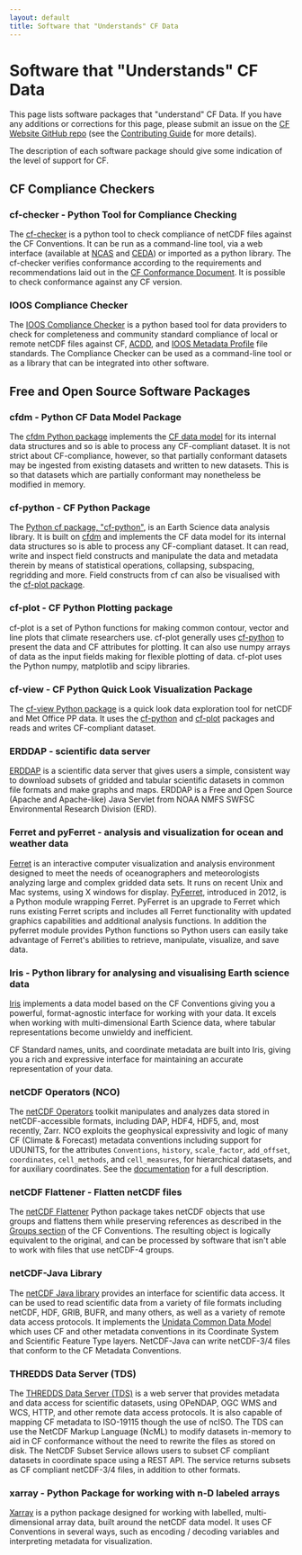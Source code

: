 ```yaml
---
layout: default
title: Software that "Understands" CF Data
---
```


# Software that "Understands" CF Data

This page lists software packages that "understand" CF Data.
If you have any additions or corrections for this page, please submit an issue on the [CF Website GitHub repo][website-repo] (see the [Contributing Guide][website-contrib] for more details).

The description of each software package should give some indication of the level of support for CF.

[website-repo]: https://github.com/cf-convention/cf-convention.github.io
[website-contrib]: https://github.com/cf-convention/cf-convention.github.io/blob/master/CONTRIBUTING.md

## CF Compliance Checkers

### cf-checker - Python Tool for Compliance Checking

The [cf-checker](https://github.com/cedadev/cf-checker) is a python tool to check compliance of netCDF files against the CF Conventions.
It can be run as a command-line tool, via a web interface (available at [NCAS](https://github.com/cedadev/cf-checker) and [CEDA](http://wps-web1.ceda.ac.uk/submit/form?proc_id=CFChecker)) or imported as a python library.
The cf-checker verifies conformance according to the requirements and recommendations laid out in the [CF Conformance Document](https://cfconventions.org/cf-conventions/conformance.html).
It is possible to check conformance against any CF version.

### IOOS Compliance Checker

The [IOOS Compliance Checker](https://github.com/ioos/compliance-checker) is a python based tool for data providers to check for completeness and community standard compliance of local or remote netCDF files against CF, [ACDD](http://wiki.esipfed.org/index.php/Attribute_Convention_for_Data_Discovery_1-3), and [IOOS Metadata Profile](https://ioos.github.io/ioos-metadata) file standards.
The Compliance Checker can be used as a command-line tool or as a library that can be integrated into other software.

<!-- The Compliance Checker also includes a [web-based version](https://data.ioos.us/compliance/index.html) that enables a broader audience and improve accessibility for the checker.
With the web version, providers can simply provide a link or upload their datasets and get the full suite of capabilities that Compliance Checker offers. -->

## Free and Open Source Software Packages

### cfdm - Python CF Data Model Package

The [cfdm Python package](https://ncas-cms.github.io/cfdm) implements the [CF data model](https://doi.org/10.5194/gmd-10-4619-2017) for its internal data structures and so is able to process any CF-compliant dataset.
It is not strict about CF-compliance, however, so that partially conformant datasets may be ingested from existing datasets and written to new datasets.
This is so that datasets which are partially conformant may nonetheless be modified in memory.

### cf-python - CF Python Package

The [Python cf package, "cf-python"](https://ncas-cms.github.io/cf-python/), is an Earth Science data analysis library.
It is built on [cfdm](#cfdm---python-cf-data-model-package) and implements the CF data model for its internal data structures so is able to process any CF-compliant dataset.
It can read, write and inspect field constructs and manipulate the data and metadata therein by means of statistical operations, collapsing, subspacing, regridding and more.
Field constructs from cf can also be visualised with the [cf-plot package](#cf-plot---cf-python-plotting-package).

### cf-plot - CF Python Plotting package

cf-plot is a set of Python functions for making common contour, vector and line plots that climate researchers use.
cf-plot generally uses [cf-python](#cf-python---cf-python-package) to present the data and CF attributes for plotting.
It can also use numpy arrays of data as the input fields making for flexible plotting of data.
cf-plot uses the Python numpy, matplotlib and scipy libraries.

### cf-view - CF Python Quick Look Visualization Package
The [cf-view Python package](https://ajheaps.github.io/cf-view/) is a quick look data exploration tool for netCDF and Met Office PP data.
It uses the [cf-python](#cf-python---cf-python-package) and [cf-plot](#cf-python---cf-python-package) packages and reads and writes CF-compliant dataset.

### ERDDAP - scientific data server
[ERDDAP](https://github.com/BobSimons/erddap) is a scientific data server that gives users a simple, consistent way to download subsets of gridded and tabular scientific datasets in common file formats and make graphs and maps.
ERDDAP is a Free and Open Source (Apache and Apache-like) Java Servlet from NOAA NMFS SWFSC Environmental Research Division (ERD).

### Ferret and pyFerret - analysis and visualization for ocean and weather data
[Ferret](https://ferret.pmel.noaa.gov/Ferret/) is an interactive computer visualization and analysis environment designed to meet the needs of oceanographers and meteorologists analyzing large and complex gridded data sets.
It runs on recent Unix and Mac systems, using X windows for display.
[PyFerret](https://ferret.pmel.noaa.gov/Ferret/documentation/pyferret), introduced in 2012, is a Python module wrapping Ferret.
PyFerret is an upgrade to Ferret which runs existing Ferret scripts and includes all Ferret functionality with updated graphics capabilities and additional analysis functions.
In addition the pyferret module provides Python functions so Python users can easily take advantage of Ferret's abilities to retrieve, manipulate, visualize, and save data.

### Iris - Python library for analysing and visualising Earth science data

[Iris](https://scitools.org.uk/iris/docs/latest/) implements a data model based on the CF Conventions giving you a powerful, format-agnostic interface for working with your data.
It excels when working with multi-dimensional Earth Science data, where tabular representations become unwieldy and inefficient.

CF Standard names, units, and coordinate metadata are built into Iris, giving you a rich and expressive interface for maintaining an accurate representation of your data.

### netCDF Operators (NCO)
The [netCDF Operators](https://nco.sourceforge.net/) toolkit manipulates and analyzes data stored in netCDF-accessible formats, including DAP, HDF4, HDF5, and, most recently, Zarr.
NCO exploits the geophysical expressivity and logic of many CF (Climate & Forecast) metadata conventions including support for UDUNITS, for the attributes `Conventions`, `history`, `scale_factor`, `add_offset`, `coordinates`, `cell_methods`, and `cell_measures`, for hierarchical datasets, and for auxiliary coordinates.
See the [documentation](https://nco.sourceforge.net/nco.html) for a full description.

### netCDF Flattener - Flatten netCDF files

The [netCDF Flattener](https://gitlab.eumetsat.int/open-source/netcdf-flattener/) Python package takes netCDF objects that use groups and flattens them while preserving references as described in the [Groups section](http://cfconventions.org/Data/cf-conventions/cf-conventions-1.10/cf-conventions.html#groups) of the CF Conventions.
The resulting object is logically equivalent to the original, and can be processed by software that isn't able to work with files that use netCDF-4 groups.

### netCDF-Java Library

The [netCDF Java library](https://www.unidata.ucar.edu/software/netcdf-java/) provides an interface for scientific data access.
It can be used to read scientific data from a variety of file formats including netCDF, HDF, GRIB, BUFR, and many others, as well as a variety of remote data access protocols.
It implements the [Unidata Common Data Model](https://docs.unidata.ucar.edu/netcdf-java/current/userguide/common_data_model_overview.html) which uses CF and other metadata conventions in its Coordinate System and Scientific Feature Type layers.
NetCDF-Java can write netCDF-3/4 files that conform to the CF Metadata Conventions.

### THREDDS Data Server (TDS)

The [THREDDS Data Server (TDS)](https://www.unidata.ucar.edu/software/tds/) is a web server that provides metadata and data access for scientific datasets, using OPeNDAP, OGC WMS and WCS, HTTP, and other remote data access protocols.
It is also capable of mapping CF metadata to ISO-19115 though the use of ncISO.
The TDS can use the NetCDF Markup Language (NcML) to modify datasets in-memory to aid in CF conformance without the need to rewrite the files as stored on disk.
The NetCDF Subset Service allows users to subset CF compliant datasets in coordinate space using a REST API.
The service returns subsets as CF compliant netCDF-3/4 files, in addition to other formats.

### xarray - Python Package for working with n-D labeled arrays

[Xarray](http://xarray.pydata.org/) is a python package designed for working with labelled, multi-dimensional array data, built around the netCDF data model.
It uses CF Conventions in several ways, such as encoding / decoding variables and interpreting metadata for visualization.
